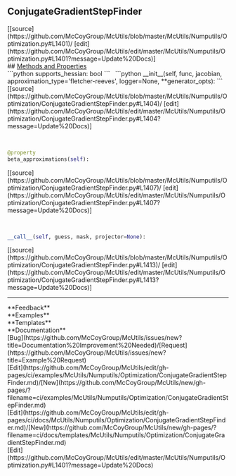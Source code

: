 ## <a id="McUtils.McUtils.Numputils.Optimization.ConjugateGradientStepFinder">ConjugateGradientStepFinder</a> 

<div class="docs-source-link" markdown="1">
[[source](https://github.com/McCoyGroup/McUtils/blob/master/McUtils/Numputils/Optimization.py#L1401)/
[edit](https://github.com/McCoyGroup/McUtils/edit/master/McUtils/Numputils/Optimization.py#L1401?message=Update%20Docs)]
</div>









<div class="collapsible-section">
 <div class="collapsible-section collapsible-section-header" markdown="1">
## <a class="collapse-link" data-toggle="collapse" href="#methods" markdown="1"> Methods and Properties</a> <a class="float-right" data-toggle="collapse" href="#methods"><i class="fa fa-chevron-down"></i></a>
 </div>
 <div class="collapsible-section collapsible-section-body collapse show" id="methods" markdown="1">
 ```python
supports_hessian: bool
```
<a id="McUtils.McUtils.Numputils.Optimization.ConjugateGradientStepFinder.__init__" class="docs-object-method">&nbsp;</a> 
```python
__init__(self, func, jacobian, approximation_type='fletcher-reeves', logger=None, **generator_opts): 
```
<div class="docs-source-link" markdown="1">
[[source](https://github.com/McCoyGroup/McUtils/blob/master/McUtils/Numputils/Optimization/ConjugateGradientStepFinder.py#L1404)/
[edit](https://github.com/McCoyGroup/McUtils/edit/master/McUtils/Numputils/Optimization/ConjugateGradientStepFinder.py#L1404?message=Update%20Docs)]
</div>


<a id="McUtils.McUtils.Numputils.Optimization.ConjugateGradientStepFinder.beta_approximations" class="docs-object-method">&nbsp;</a> 
```python
@property
beta_approximations(self): 
```
<div class="docs-source-link" markdown="1">
[[source](https://github.com/McCoyGroup/McUtils/blob/master/McUtils/Numputils/Optimization/ConjugateGradientStepFinder.py#L1407)/
[edit](https://github.com/McCoyGroup/McUtils/edit/master/McUtils/Numputils/Optimization/ConjugateGradientStepFinder.py#L1407?message=Update%20Docs)]
</div>


<a id="McUtils.McUtils.Numputils.Optimization.ConjugateGradientStepFinder.__call__" class="docs-object-method">&nbsp;</a> 
```python
__call__(self, guess, mask, projector=None): 
```
<div class="docs-source-link" markdown="1">
[[source](https://github.com/McCoyGroup/McUtils/blob/master/McUtils/Numputils/Optimization/ConjugateGradientStepFinder.py#L1413)/
[edit](https://github.com/McCoyGroup/McUtils/edit/master/McUtils/Numputils/Optimization/ConjugateGradientStepFinder.py#L1413?message=Update%20Docs)]
</div>
 </div>
</div>












---


<div markdown="1" class="text-secondary">
<div class="container">
  <div class="row">
   <div class="col" markdown="1">
**Feedback**   
</div>
   <div class="col" markdown="1">
**Examples**   
</div>
   <div class="col" markdown="1">
**Templates**   
</div>
   <div class="col" markdown="1">
**Documentation**   
</div>
   <div class="col" markdown="1">
   
</div>
   <div class="col" markdown="1">
   
</div>
   <div class="col" markdown="1">
   
</div>
</div>
  <div class="row">
   <div class="col" markdown="1">
[Bug](https://github.com/McCoyGroup/McUtils/issues/new?title=Documentation%20Improvement%20Needed)/[Request](https://github.com/McCoyGroup/McUtils/issues/new?title=Example%20Request)   
</div>
   <div class="col" markdown="1">
[Edit](https://github.com/McCoyGroup/McUtils/edit/gh-pages/ci/examples/McUtils/Numputils/Optimization/ConjugateGradientStepFinder.md)/[New](https://github.com/McCoyGroup/McUtils/new/gh-pages/?filename=ci/examples/McUtils/Numputils/Optimization/ConjugateGradientStepFinder.md)   
</div>
   <div class="col" markdown="1">
[Edit](https://github.com/McCoyGroup/McUtils/edit/gh-pages/ci/docs/McUtils/Numputils/Optimization/ConjugateGradientStepFinder.md)/[New](https://github.com/McCoyGroup/McUtils/new/gh-pages/?filename=ci/docs/templates/McUtils/Numputils/Optimization/ConjugateGradientStepFinder.md)   
</div>
   <div class="col" markdown="1">
[Edit](https://github.com/McCoyGroup/McUtils/edit/master/McUtils/Numputils/Optimization.py#L1401?message=Update%20Docs)   
</div>
   <div class="col" markdown="1">
   
</div>
   <div class="col" markdown="1">
   
</div>
   <div class="col" markdown="1">
   
</div>
</div>
</div>
</div>